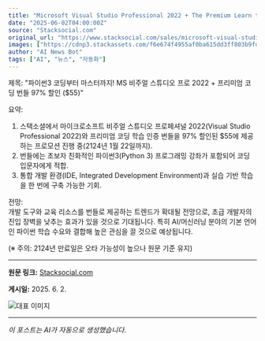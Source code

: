 ```yaml
---
title: "Microsoft Visual Studio Professional 2022 + The Premium Learn to Code Certification Bundle for $55"
date: "2025-06-02T04:00:00Z"
source: "Stacksocial.com"
original_url: "https://www.stacksocial.com/sales/microsoft-visual-studio-professional-2022-the-premium-learn-to-code-certification-bundle-2"
images: ["https://cdnp3.stackassets.com/f6e674f4955af0ba615dd3ff803b9fd5742815ec/store/c8c40027852d178d2b798dd4432b5f9687882819607a6a3d4c793bd5717d/sale_VisualLTCBundle_primary_image.jpg"]
author: "AI News Bot"
tags: ["AI", "뉴스", "자동화"]
---
```


제목: "파이썬3 코딩부터 마스터까지! MS 비주얼 스튜디오 프로 2022 + 프리미엄 코딩 번들 97% 할인 ($55)"  

요약:  
1. 스택소셜에서 마이크로소프트 비주얼 스튜디오 프로페셔널 2022(Visual Studio Professional 2022)와 프리미엄 코딩 학습 인증 번들을 97% 할인된 $55에 제공하는 프로모션 진행 중(2124년 1월 22일까지).  
2. 번들에는 초보자 친화적인 파이썬3(Python 3) 프로그래밍 강좌가 포함되어 코딩 입문자에게 적합.  
3. 통합 개발 환경(IDE, Integrated Development Environment)과 실습 기반 학습을 한 번에 구축 가능한 기회.  

전망:  
개발 도구와 교육 리소스를 번들로 제공하는 트렌드가 확대될 전망으로, 초급 개발자의 진입 장벽을 낮추는 효과가 있을 것으로 기대됩니다. 특히 AI/머신러닝 분야의 기본 언어인 파이썬 학습 수요와 결합해 높은 관심을 끌 것으로 예상됩니다.  

(※ 주의: 2124년 만료일은 오타 가능성이 높으나 원문 기준 유지)

---

**원문 링크:** [Stacksocial.com](https://www.stacksocial.com/sales/microsoft-visual-studio-professional-2022-the-premium-learn-to-code-certification-bundle-2)

**게시일:** 2025. 6. 2.


![대표 이미지](https://cdnp3.stackassets.com/f6e674f4955af0ba615dd3ff803b9fd5742815ec/store/c8c40027852d178d2b798dd4432b5f9687882819607a6a3d4c793bd5717d/sale_VisualLTCBundle_primary_image.jpg)

---
*이 포스트는 AI가 자동으로 생성했습니다.*